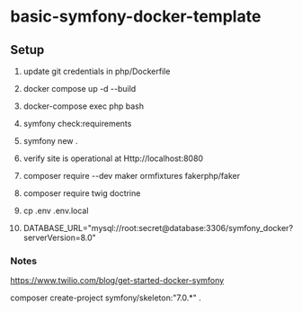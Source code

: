 # basic-symfony-docker-template

## Setup
1. update git credentials in php/Dockerfile
1. docker compose up -d --build
1. docker-compose exec php bash
1. symfony check:requirements
1. symfony new .
1. verify site is operational at Http://localhost:8080

1. composer require --dev maker ormfixtures fakerphp/faker
1. composer require twig doctrine
1. cp .env .env.local
1. DATABASE_URL="mysql://root:secret@database:3306/symfony_docker?serverVersion=8.0"

### Notes
https://www.twilio.com/blog/get-started-docker-symfony



composer create-project symfony/skeleton:"7.0.*" .